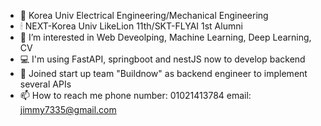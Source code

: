 - 🔭 Korea Univ Electrical Engineering/Mechanical Engineering
- 🕯 NEXT-Korea Univ LikeLion 11th/SKT-FLYAI 1st Alumni
- 🌱 I’m interested in Web Deveolping, Machine Learning, Deep Learning, CV
- 💻 I'm using FastAPI, springboot and nestJS now to develop backend
- 👯 Joined start up team "Buildnow" as backend engineer to implement several APIs
- 📫 How to reach me
     phone number: 01021413784
     email: jimmy7335@gmail.com
